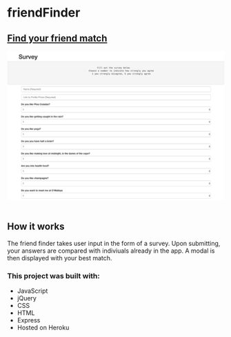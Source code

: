 # friendFinder

<h2> <a href="https://limitless-temple-91834.herokuapp.com/survey">Find your friend match</a></h2>
<img src="app/assets/img/10.png" alt="site image" >&nbsp;
<h2>How it works</h2>
<p>The friend finder takes user input in the form of a survey. Upon submitting, your answers are compared with indiviuals already in the app. A modal is then displayed with your best match.</p>

<h3>This project was built with:</h3>
<ul>
    <li>JavaScript</li>
    <li>jQuery</li>
    <li>CSS</li>
    <li>HTML</li>
    <li>Express</li>
    <li>Hosted on Heroku</li>
</ul>
<!-- https://limitless-temple-91834.herokuapp.com/survey -->
